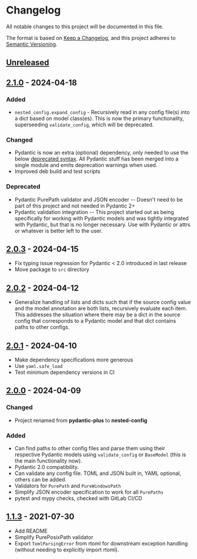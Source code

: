 # Changelog

All notable changes to this project will be documented in this file.

The format is based on [Keep a Changelog](https://keepachangelog.com/en/1.1.0/),
and this project adheres to [Semantic Versioning](https://semver.org/spec/v2.0.0.html).

## [Unreleased]

## [2.1.0] - 2024-04-18

### Added

- `nested_config.expand_config` - Recursively read in any config file(s) into a dict based
  on model class(es). This is now the primary functionality, superseeding
  `validate_config`, which will be deprecated.

### Changed

- Pydantic is now an extra (optional) dependency, only needed to use the below [deprecated
  syntax](#2.1.0-deprecated). All Pydantic stuff has been merged into a single module and
  emits deprecation warnings when used.
- Improved deb build and test scripts

### Deprecated <a name="2.1.0-deprecated"></a>

- Pydantic PurePath validator and JSON encoder -- Doesn't need to be part of this project
  and not needed in Pydantic 2+
- Pydantic validation integration -- This project started out as being specifically for
  working with Pydantic models and was tightly integrated with Pydantic, but that is no
  longer necessary. Use with Pydantic or attrs or whatever is better left to the user.

## [2.0.3] - 2024-04-15

- Fix typing issue regression for Pydantic < 2.0 introduced in last release
- Move package to `src` directory

## [2.0.2] - 2024-04-12

- Generalize handling of lists and dicts such that if the source config value and the
  model annotation are both lists, recursively evaluate each item. This addresses the
  situation where there may be a dict in the source config that corresponds to a Pydantic
  model and that dict contains paths to other configs.

## [2.0.1] - 2024-04-10

- Make dependency specifications more generous
- Use `yaml.safe_load`
- Test minimum dependency versions in CI

## [2.0.0] - 2024-04-09

### Changed

- Project renamed from **pydantic-plus** to **nested-config**

### Added

- Can find paths to other config files and parse them using their respective Pydantic
  models using `validate_config` or `BaseModel` (this is the main functionality now).
- Pydantic 2.0 compatibility.
- Can validate any config file. TOML and JSON built in, YAML optional, others can be
  added.
- Validators for `PurePath` and `PureWindowsPath`
- Simplify JSON encoder specification to work for all `PurePaths`
- pytest and mypy checks, checked with GitLab CI/CD

## [1.1.3] - 2021-07-30

- Add README
- Simplify PurePosixPath validator
- Export `TomlParsingError` from rtoml for downstream exception handling (without needing to explicitly
  import rtoml).

[Unreleased]: https://gitlab.com/osu-nrsg/nested-config/-/compare/v2.1.0...master
[2.1.0]: https://gitlab.com/osu-nrsg/nested-config/-/compare/v2.0.3...v2.1.0
[2.0.3]: https://gitlab.com/osu-nrsg/nested-config/-/compare/v2.0.2...v2.0.3
[2.0.2]: https://gitlab.com/osu-nrsg/nested-config/-/compare/v2.0.1...v2.0.2
[2.0.1]: https://gitlab.com/osu-nrsg/nested-config/-/compare/v2.0.0...v2.0.1
[2.0.0]: https://gitlab.com/osu-nrsg/nested-config/-/compare/v1.1.3...v2.0.0
[1.1.3]: https://gitlab.com/osu-nrsg/nested-config/-/tags/v1.1.3
